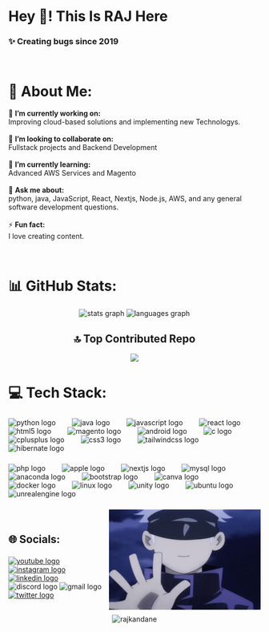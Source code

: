 
<h1 align="left">Hey 👋! This Is RAJ Here</h1>

###
<h3 align="left">✨ Creating bugs since 2019</h3>

<br>

# 💫 About Me:
🔭 **I’m currently working on:**  <br>Improving cloud-based solutions and implementing new Technologys.<br><br>👯 **I’m looking to collaborate on:**  <br>Fullstack projects and Backend Development<br><br>🌱 **I’m currently learning:**  <br>Advanced AWS Services and Magento<br><br>💬 **Ask me about:**  <br>python, java, JavaScript, React, Nextjs, Node.js, AWS, and any general software development questions.<br><br>⚡ **Fun fact:**  <br>I love creating content.

<br>

# 📊 GitHub Stats:

<div align="center">
  <img src="https://github-readme-stats-sigma-five.vercel.app/api?username=RajKandane&hide_title=false&hide_rank=false&show_icons=true&include_all_commits=true&count_private=true&disable_animations=false&theme=dracula&locale=en&hide_border=true" height="150" alt="stats graph"  />
  <img src="https://github-readme-stats-sigma-five.vercel.app/api/top-langs?username=RajKandane&locale=en&hide_title=false&layout=compact&card_width=320&langs_count=5&theme=dracula&hide_border=true" height="150" alt="languages graph"  />
</div>

  <div align="center">

## 🔝 Top Contributed Repo

![](https://github-contributor-stats.vercel.app/api?username=RajKandane&limit=5&theme=tokyonight&combine_all_yearly_contributions=true)


</div>

<!-- Proudly created with GPRM ( https://gprm.itsvg.in ) -->

<!-- <p align="center"> <a href="https://github.com/ryo-ma/github-profile-trophy"><img src="https://github-profile-trophy.vercel.app/?username=rajkandane" alt="rajkandane" /></a> </p> <br> -->

###

# 💻 Tech Stack:

###

<div align="left">
  <img src="https://cdn.jsdelivr.net/gh/devicons/devicon/icons/python/python-original.svg" height="40" alt="python logo"  />
  <img width="25" />
  <img src="https://cdn.jsdelivr.net/gh/devicons/devicon/icons/java/java-original.svg" height="40" alt="java logo"  />
  <img width="25" />
  <img src="https://cdn.jsdelivr.net/gh/devicons/devicon/icons/javascript/javascript-original.svg" height="40" alt="javascript logo"  />
  <img width="25" />
  <img src="https://cdn.jsdelivr.net/gh/devicons/devicon/icons/react/react-original.svg" height="40" alt="react logo"  />
  <img width="25" />
  <img src="https://cdn.jsdelivr.net/gh/devicons/devicon/icons/html5/html5-original.svg" height="40" alt="html5 logo"  />
  <img width="25" />
  <img src="https://cdn.jsdelivr.net/gh/devicons/devicon/icons/magento/magento-original.svg" height="40" alt="magento logo"  />
  <img width="25" />
  <img src="https://cdn.simpleicons.org/android/3DDC84" height="40" alt="android logo"  />
  <img width="25" />
  <img src="https://cdn.jsdelivr.net/gh/devicons/devicon/icons/c/c-original.svg" height="40" alt="c logo"  />
  <img width="25" />
  <img src="https://cdn.jsdelivr.net/gh/devicons/devicon/icons/cplusplus/cplusplus-original.svg" height="40" alt="cplusplus logo"  />
  <img width="25" />
  <img src="https://cdn.jsdelivr.net/gh/devicons/devicon/icons/css3/css3-original.svg" height="40" alt="css3 logo"  />
  <img width="25" />
  <img src="https://cdn.simpleicons.org/tailwindcss/06B6D4" height="40" alt="tailwindcss logo"  />
  <img width="25" />
  <img src="https://skillicons.dev/icons?i=hibernate" height="40" alt="hibernate logo"  />
</div>

###

<div align="left">
  <img src="https://skillicons.dev/icons?i=php" height="40" alt="php logo"  />
  <img width="25" />
  <img src="https://cdn.jsdelivr.net/gh/devicons/devicon/icons/apple/apple-original.svg" height="40" alt="apple logo"  />
  <img width="25" />
  <img src="https://skillicons.dev/icons?i=nextjs" height="40" alt="nextjs logo"  />
  <img width="25" />
  <img src="https://cdn.jsdelivr.net/gh/devicons/devicon/icons/mysql/mysql-original.svg" height="40" alt="mysql logo"  />
  <img width="25" />
  <img src="https://cdn.jsdelivr.net/gh/devicons/devicon/icons/anaconda/anaconda-original.svg" height="40" alt="anaconda logo"  />
  <img width="25" />
  <img src="https://cdn.jsdelivr.net/gh/devicons/devicon/icons/bootstrap/bootstrap-original.svg" height="40" alt="bootstrap logo"  />
  <img width="25" />
  <img src="https://cdn.jsdelivr.net/gh/devicons/devicon/icons/canva/canva-original.svg" height="40" alt="canva logo"  />
  <img width="25" />
  <img src="https://skillicons.dev/icons?i=docker" height="40" alt="docker logo"  />
  <img width="25" />
  <img src="https://skillicons.dev/icons?i=linux" height="40" alt="linux logo"  />
  <img width="25" />
  <img src="https://skillicons.dev/icons?i=unity" height="40" alt="unity logo"  />
  <img width="25" />
  <img src="https://cdn.jsdelivr.net/gh/devicons/devicon/icons/ubuntu/ubuntu-plain.svg" height="40" alt="ubuntu logo"  />
  <img width="25" />
  <img src="https://skillicons.dev/icons?i=unreal" height="40" alt="unrealengine logo"  />
</div>

###

<img align="right" height="200" src="RAJ/Gojo.gif" alt="Gojo Image">

###

<br>

###


## 🌐 Socials:

###

<div align="left">
  
<a href="https://www.youtube.com/channel/UC7vpGHomaj7mA0AsSugoqsw" target="_blank">
  <img src="https://img.shields.io/static/v1?message=Youtube&logo=youtube&label=&color=FF0000&logoColor=white&labelColor=&style=for-the-badge" height="35" alt="youtube logo"  />
</a>

  <a href="https://www.instagram.com/_raj_kandane/" target="_blank">
  <img src="https://img.shields.io/static/v1?message=Instagram&logo=instagram&label=&color=E4405F&logoColor=white&labelColor=&style=for-the-badge" height="35" alt="instagram logo"  />
  </a>

  <a href="https://www.linkedin.com/in/dkteriteshkumarkandane/" target="_blank">
  <img src="https://img.shields.io/static/v1?message=LinkedIn&logo=linkedin&label=&color=0077B5&logoColor=white&labelColor=&style=for-the-badge" height="35" alt="linkedin logo"  />
  </a>
    
  <img src="https://img.shields.io/static/v1?message=Discord&logo=discord&label=&color=7289DA&logoColor=white&labelColor=&style=for-the-badge" height="35" alt="discord logo"  />
  <img src="https://img.shields.io/static/v1?message=Gmail&logo=gmail&label=&color=D14836&logoColor=white&labelColor=&style=for-the-badge" height="35" alt="gmail logo"  />
  <a href="htttp.test.com" target="_blank">
    <img src="https://img.shields.io/static/v1?message=Twitter&logo=twitter&label=&color=1DA1F2&logoColor=white&labelColor=&style=for-the-badge" height="35" alt="twitter logo"  />
  </a>
</div>


<br>

<p align="center"> <img src="https://komarev.com/ghpvc/?username=rajkandane&label=Profile%20views&color=758bbd&style=flat-square" alt="rajkandane" /> </p>

